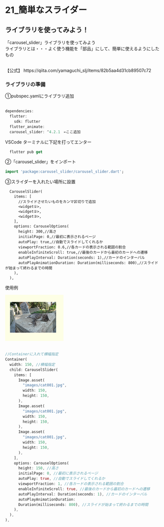 # **21_簡単なスライダー**


## **ライブラリを使ってみよう！**

「carousel_slider」ライブラリを使ってみよう  
ライブラリとは・・・よく使う機能を「部品」にして、簡単に使えるようにしたもの

<br>
【公式】  
https://qiita.com/yamaguchi_slj/items/82b5aa4d31cb89507c72
<br>

### **ライブラリの準備**

①pubspec.yamlにライブラリ追加

```dart

dependencies:
  flutter:
    sdk: flutter
  flutter_animate:
  carousel_slider: ^4.2.1　←ここ追加

```

VSCode ターミナルに下記を打ってエンター
```dart
  flutter pub get
```

②「carousel_slider」をインポート

```dart
import 'package:carousel_slider/carousel_slider.dart';
```

③スライダーを入れたい場所に設置

```
  CarouselSlider(
    items: [
      //スライドさせたいものをカンマ区切りで追加
      <widget①>,
      <widget②>,
      <widget③>,
    ],
    options: CarouselOptions(
      height: 300,//高さ
      initialPage: 0,//最初に表示されるページ
      autoPlay: true,//自動でスライドしてくれるか
      viewportFraction: 0.6,//各カードの表示される範囲の割合
      enableInfiniteScroll: true,//最後のカードから最初のカードへの遷移
      autoPlayInterval: Duration(seconds: 1),//カードのインターバル
      autoPlayAnimationDuration: Duration(milliseconds: 800),//スライドが始まって終わるまでの時間
    ),
  ),
```

使用例  

![return](img/21_slider1-1.png)

```dart

//Containerに入れて横幅指定
Container(
  width: 150, //横幅指定
  child: CarouselSlider(
    items: [
      Image.asset(
        "images/cat001.jpg",
        width: 150,
        height: 150,
      ),
      Image.asset(
        "images/cat001.jpg",
        width: 150,
        height: 150,
      ),
      Image.asset(
        "images/cat001.jpg",
        width: 150,
        height: 150,
      ),
    ],
    options: CarouselOptions(
      height: 150, //高さ
      initialPage: 0, //最初に表示されるページ
      autoPlay: true, //自動でスライドしてくれるか
      viewportFraction: 1, //各カードの表示される範囲の割合
      enableInfiniteScroll: true, //最後のカードから最初のカードへの遷移
      autoPlayInterval: Duration(seconds: 1), //カードのインターバル
      autoPlayAnimationDuration:
      Duration(milliseconds: 800), //スライドが始まって終わるまでの時間
    ),
  ),
),

```

